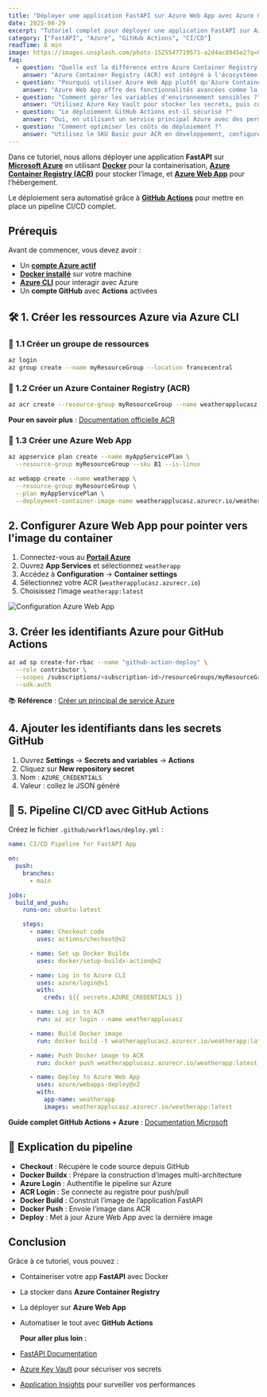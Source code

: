 ```yaml
---
title: "Déployer une application FastAPI sur Azure Web App avec Azure CLI, Docker et GitHub Actions"
date: 2025-08-29
excerpt: "Tutoriel complet pour déployer une application FastAPI sur Azure Web app en utilisant Docker, Azure Container Registry et un pipeline CI/CD GitHub Actions."
category: ["FastAPI", "Azure", "GitHub Actions", "CI/CD"]
readTime: 8 min
image: https://images.unsplash.com/photo-1525547719571-a2d4ac8945e2?q=80&w=928&auto=format&fit=crop&ixlib=rb-4.1.0&ixid=M3wxMjA3fDB8MHxwaG90by1wYWdlfHx8fGVufDB8fHx8fA%3D%3D
faq:
  - question: "Quelle est la différence entre Azure Container Registry et Docker Hub ?"
    answer: "Azure Container Registry (ACR) est intégré à l'écosystème Azure, offre une sécurité renforcée avec Azure AD, et permet une mise en réseau privée. Docker Hub est public par défaut et moins intégré aux services cloud Azure."
  - question: "Pourquoi utiliser Azure Web App plutôt qu'Azure Container Instances ?"
    answer: "Azure Web App offre des fonctionnalités avancées comme la mise à l'échelle automatique, les slots de déploiement, l'intégration CI/CD native, et la gestion des domaines personnalisés. ACI est plus adapté aux tâches ponctuelles."
  - question: "Comment gérer les variables d'environnement sensibles ?"
    answer: "Utilisez Azure Key Vault pour stocker les secrets, puis configurez les références Key Vault dans les paramètres d'application d'Azure Web App. Évitez de mettre les secrets directement dans le code ou les variables d'environnement."
  - question: "Le déploiement GitHub Actions est-il sécurisé ?"
    answer: "Oui, en utilisant un service principal Azure avec des permissions minimales et en stockant les credentials dans les secrets GitHub. Le service principal peut être configuré avec des rôles spécifiques au groupe de ressources."
  - question: "Comment optimiser les coûts de déploiement ?"
    answer: "Utilisez le SKU Basic pour ACR en développement, configurez l'auto-scaling sur Azure Web App, et nettoyez régulièrement les anciennes images dans ACR. Surveillez les métriques avec Azure Monitor."
---
```


Dans ce tutoriel, nous allons déployer une application **FastAPI** sur **[Microsoft Azure](https://azure.microsoft.com/fr-fr/)** en utilisant **[Docker](https://www.docker.com/)** pour la containerisation, **[Azure Container Registry (ACR)](https://learn.microsoft.com/fr-fr/azure/container-registry/)** pour stocker l’image, et **[Azure Web App](https://learn.microsoft.com/fr-fr/azure/app-service/)** pour l’hébergement.

Le déploiement sera automatisé grâce à **[GitHub Actions](https://docs.github.com/fr/actions)** pour mettre en place un pipeline CI/CD complet.

## Prérequis

Avant de commencer, vous devez avoir :

- Un **[compte Azure actif](https://azure.microsoft.com/fr-fr/free/)**
- **[Docker installé](https://docs.docker.com/get-docker/)** sur votre machine
- **[Azure CLI](https://learn.microsoft.com/fr-fr/cli/azure/install-azure-cli)** pour interagir avec Azure
- Un **compte GitHub** avec **Actions** activées

## 🛠 1. Créer les ressources Azure via Azure CLI

### 🔹 1.1 Créer un groupe de ressources

```bash
az login
az group create --name myResourceGroup --location francecentral
```

### 🔹 1.2 Créer un Azure Container Registry (ACR)

```bash
az acr create --resource-group myResourceGroup --name weatherapplucasz --sku Basic
```

**Pour en savoir plus** : [Documentation officielle ACR](https://learn.microsoft.com/fr-fr/azure/container-registry/container-registry-intro)

### 🔹 1.3 Créer une Azure Web App

```bash
az appservice plan create --name myAppServicePlan \
  --resource-group myResourceGroup --sku B1 --is-linux

az webapp create --name weatherapp \
  --resource-group myResourceGroup \
  --plan myAppServicePlan \
  --deployment-container-image-name weatherapplucasz.azurecr.io/weatherapp:latest
```

## 2. Configurer Azure Web App pour pointer vers l'image du container

1. Connectez-vous au **[Portail Azure](https://portal.azure.com)**
2. Ouvrez **App Services** et sélectionnez `weatherapp`
3. Accédez à **Configuration** → **Container settings**
4. Sélectionnez votre ACR (`weatherapplucasz.azurecr.io`)
5. Choisissez l’image `weatherapp:latest`

![Configuration Azure Web App](/azure-web-app.png)

## 3. Créer les identifiants Azure pour GitHub Actions

```bash
az ad sp create-for-rbac --name "github-action-deploy" \
  --role contributor \
  --scopes /subscriptions/<subscription-id>/resourceGroups/myResourceGroup \
  --sdk-auth
```

📚 **Référence** : [Créer un principal de service Azure](https://learn.microsoft.com/fr-fr/cli/azure/create-an-azure-service-principal-azure-cli)

## 4. Ajouter les identifiants dans les secrets GitHub

1. Ouvrez **Settings** → **Secrets and variables** → **Actions**
2. Cliquez sur **New repository secret**
3. Nom : `AZURE_CREDENTIALS`
4. Valeur : collez le JSON généré

## 🤖 5. Pipeline CI/CD avec GitHub Actions

Créez le fichier `.github/workflows/deploy.yml` :

```yaml
name: CI/CD Pipeline for FastAPI App

on:
  push:
    branches:
      - main

jobs:
  build_and_push:
    runs-on: ubuntu-latest

    steps:
      - name: Checkout code
        uses: actions/checkout@v2

      - name: Set up Docker Buildx
        uses: docker/setup-buildx-action@v2

      - name: Log in to Azure CLI
        uses: azure/login@v1
        with:
          creds: ${{ secrets.AZURE_CREDENTIALS }}

      - name: Log in to ACR
        run: az acr login --name weatherapplucasz

      - name: Build Docker image
        run: docker build -t weatherapplucasz.azurecr.io/weatherapp:latest .

      - name: Push Docker image to ACR
        run: docker push weatherapplucasz.azurecr.io/weatherapp:latest

      - name: Deploy to Azure Web App
        uses: azure/webapps-deploy@v2
        with:
          app-name: weatherapp
          images: weatherapplucasz.azurecr.io/weatherapp:latest
```

**Guide complet GitHub Actions + Azure** : [Documentation Microsoft](https://learn.microsoft.com/fr-fr/azure/app-service/deploy-github-actions)

## 📘 Explication du pipeline

- **Checkout** : Récupère le code source depuis GitHub
- **Docker Buildx** : Prépare la construction d’images multi-architecture
- **Azure Login** : Authentifie le pipeline sur Azure
- **ACR Login** : Se connecte au registre pour push/pull
- **Docker Build** : Construit l’image de l’application FastAPI
- **Docker Push** : Envoie l’image dans ACR
- **Deploy** : Met à jour Azure Web App avec la dernière image

## Conclusion

Grâce à ce tutoriel, vous pouvez :

- Containeriser votre app **FastAPI** avec Docker
- La stocker dans **Azure Container Registry**
- La déployer sur **Azure Web App**
- Automatiser le tout avec **GitHub Actions**

  **Pour aller plus loin** :

- [FastAPI Documentation](https://fastapi.tiangolo.com/)
- [Azure Key Vault](https://learn.microsoft.com/fr-fr/azure/key-vault/general/overview) pour sécuriser vos secrets
- [Application Insights](https://learn.microsoft.com/fr-fr/azure/azure-monitor/app/app-insights-overview) pour surveiller vos performances

